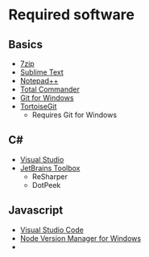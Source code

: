 # Required software

## Basics
- [7zip](https://www.7-zip.org)
- [Sublime Text](https://www.sublimetext.com)
- [Notepad++](https://notepad-plus-plus.org/downloads/)
- [Total Commander](https://www.ghisler.com/download.htm)
- [Git for Windows](https://gitforwindows.org)
- [TortoiseGit](https://tortoisegit.org/download/)
  - Requires Git for Windows

## C#
- [Visual Studio](https://visualstudio.microsoft.com)
- [JetBrains Toolbox](https://www.jetbrains.com/toolbox-app/)
  - ReSharper
  - DotPeek

## Javascript
- [Visual Studio Code](https://visualstudio.microsoft.com)
- [Node Version Manager for Windows](https://github.com/coreybutler/nvm-windows)
- 
